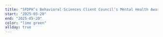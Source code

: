 ```yaml
---
title: "SFDPH’s Behavioral Sciences Client Council’s Mental Health Awareness event - lime green"
start: "2025-05-20"
end: "2025-05-20"
color: "lime green"
allday: true
---
```


